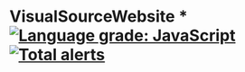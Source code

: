 # VisualSourceWebsite * [![Language grade: JavaScript](https://img.shields.io/lgtm/grade/javascript/g/BoomIsHere/VisualSourceWebsite.svg?logo=lgtm&logoWidth=18)](https://lgtm.com/projects/g/BoomIsHere/VisualSourceWebsite/context:javascript) [![Total alerts](https://img.shields.io/lgtm/alerts/g/BoomIsHere/VisualSourceWebsite.svg?logo=lgtm&logoWidth=18)](https://lgtm.com/projects/g/BoomIsHere/VisualSourceWebsite/alerts/)
